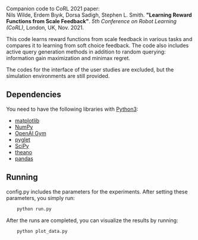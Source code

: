 Companion code to CoRL 2021 paper:  
Nils Wilde, Erdem Bıyık, Dorsa Sadigh, Stephen L. Smith. **"Learning Reward Functions from Scale Feedback"**. *5th Conference on Robot Learning (CoRL)*, London, UK, Nov. 2021.

This code learns reward functions from scale feedback in various tasks and compares it to learning from soft choice feedback. The code also includes active query generation methods in addition to random querying: information gain maximization and minimax regret.

The codes for the interface of the user studies are excluded, but the simulation environments are still provided.

## Dependencies
You need to have the following libraries with [Python3](http://www.python.org/downloads):
- [matplotlib](http://matplotlib.org/)
- [NumPy](http://www.numpy.org/)
- [OpenAI Gym](http://gym.openai.com)
- [pyglet](http://bitbucket.org/pyglet/pyglet/wiki/Home)
- [SciPy](http://www.scipy.org/)
- [theano](http://deeplearning.net/software/theano/)
- [pandas](https://pandas.pydata.org/)

## Running
config.py includes the parameters for the experiments. After setting these parameters, you simply run:
```python
	python run.py
```
After the runs are completed, you can visualize the results by running:
```python
	python plot_data.py
```
